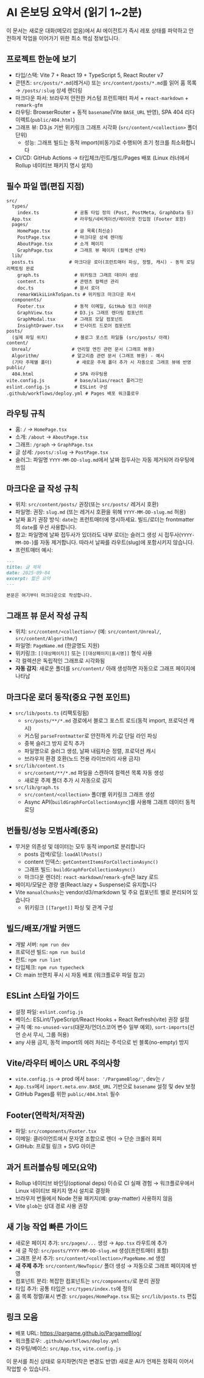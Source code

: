 # AI 온보딩 요약서 (읽기 1~2분)

이 문서는 새로운 대화(메모리 없음)에서 AI 에이전트가 즉시 레포 상태를 파악하고 안전하게 작업을 이어가기 위한 최소 핵심 정보입니다.

## 프로젝트 한눈에 보기
- 타입/스택: Vite 7 + React 19 + TypeScript 5, React Router v7
- 콘텐츠: `src/posts/*.md`(레거시) 또는 `src/content/posts/*.md`를 읽어 홈 목록 → `/posts/:slug` 상세 렌더링
- 마크다운 파서: 브라우저 안전한 커스텀 프런트매터 파서 + `react-markdown` + `remark-gfm`
- 라우팅: BrowserRouter + 동적 `basename`(Vite `BASE_URL` 반영), SPA 404 리다이렉트(`public/404.html`)
- 그래프 뷰: D3.js 기반 위키링크 그래프 시각화 (`src/content/<collection>` 폴더 단위)
  - 성능: 그래프 빌드는 동적 import(비동기)로 수행되어 초기 청크를 최소화합니다
- CI/CD: GitHub Actions → 타입체크/린트/빌드/Pages 배포 (Linux 러너에서 Rollup 네이티브 패키지 명시 설치)

## 필수 파일 맵(편집 지점)
```
src/
  types/
    index.ts             # 공통 타입 정의 (Post, PostMeta, GraphData 등)
  App.tsx                # 라우팅/네비게이션/레이아웃 진입점 (Footer 포함)
  pages/
    HomePage.tsx         # 글 목록(최신순)
    PostPage.tsx         # 마크다운 상세 렌더링
    AboutPage.tsx        # 소개 페이지
    GraphPage.tsx        # 그래프 뷰 페이지 (컬렉션 선택)
  lib/
  posts.ts             # 마크다운 로더(프런트매터 파싱, 정렬, 캐시) - 동적 로딩 리팩토링 완료
    graph.ts             # 위키링크 그래프 데이터 생성
    content.ts           # 콘텐츠 컬렉션 관리
    doc.ts               # 문서 로더
    remarkWikiLinkToSpan.ts # 위키링크 마크다운 파서
  components/
    Footer.tsx           # 동적 이메일, GitHub 링크 아이콘
    GraphView.tsx        # D3.js 그래프 렌더링 컴포넌트
    GraphModal.tsx       # 그래프 모달 컴포넌트
    InsightDrawer.tsx    # 인사이트 드로어 컴포넌트
posts/
  (실제 파일 위치)          # 블로그 포스트 파일들 (src/posts/ 아래)
content/
  Unreal/               # 언리얼 엔진 관련 문서 (그래프 뷰용)
  Algorithm/            # 알고리즘 관련 문서 (그래프 뷰용) - 예시
  (기타 주제별 폴더)         # 새로운 주제 폴더 추가 시 자동으로 그래프 뷰에 반영
public/
  404.html               # SPA 라우팅용
vite.config.js           # base/alias/react 플러그인
eslint.config.js         # ESLint 구성
.github/workflows/deploy.yml # Pages 배포 워크플로우
```

## 라우팅 규칙
- 홈: `/` → `HomePage.tsx`
- 소개: `/about` → `AboutPage.tsx`
- 그래프: `/graph` → `GraphPage.tsx`
- 글 상세: `/posts/:slug` → `PostPage.tsx`
- 슬러그: 파일명 `YYYY-MM-DD-slug.md`에서 날짜 접두사는 자동 제거되어 라우팅에 쓰임

## 마크다운 글 작성 규칙
- 위치: `src/content/posts/` 권장(또는 `src/posts/` 레거시 호환)
- 파일명: 권장: `slug.md` (또는 레거시 호환을 위해 `YYYY-MM-DD-slug.md` 허용)
- 날짜 표기 권장 방식: `date`는 프런트매터에 명시하세요. 빌드/로더는 frontmatter의 `date`를 우선 사용합니다.
- 참고: 파일명에 날짜 접두사가 있더라도 내부 로더는 슬러그 생성 시 접두사(`YYYY-MM-DD-`)를 자동 제거합니다. 따라서 날짜를 라우트(slug)에 포함시키지 않습니다.
- 프런트매터 예시:
```markdown
---
title: 글 제목
date: 2025-09-04
excerpt: 짧은 요약
---

본문은 여기부터 마크다운으로 작성합니다.
```

## 그래프 뷰 문서 작성 규칙
- 위치: `src/content/<collection>/` (예: `src/content/Unreal/`, `src/content/Algorithm/`)
- 파일명: `PageName.md` (한글명도 지원)
- 위키링크: `[[대상페이지]]` 또는 `[[대상페이지|표시명]]` 형식 사용
- 각 컬렉션은 독립적인 그래프로 시각화됨
- **자동 감지**: 새로운 폴더를 `src/content/` 아래 생성하면 자동으로 그래프 페이지에 나타남

## 마크다운 로더 동작(중요 구현 포인트)
- `src/lib/posts.ts` (리팩토링됨)
  - `src/posts/**/*.md` 경로에서 블로그 포스트 로드(동적 import, 프로덕션 캐시)
  - 커스텀 `parseFrontmatter`로 안전하게 키:값 단일 라인 파싱
  - 중복 슬러그 방지 로직 추가
  - 파일명으로 슬러그 생성, 날짜 내림차순 정렬, 프로덕션 캐시
  - 브라우저 환경 호환(노드 전용 라이브러리 사용 금지)
- `src/lib/content.ts`
  - `src/content/**/*.md` 파일을 스캔하여 컬렉션 목록 자동 생성
  - 새로운 주제 폴더 추가 시 자동으로 감지
- `src/lib/graph.ts`
  - `src/content/<collection>` 폴더별 위키링크 그래프 생성
  - Async API(`buildGraphForCollectionAsync`)를 사용해 그래프 데이터 동적 로딩
  
## 번들링/성능 모범사례(중요)
- 무거운 의존성 및 데이터는 모두 동적 import로 분리합니다
  - posts 검색/로딩: `loadAllPosts()`
  - content 인덱스: `getContentItemsForCollectionAsync()`
  - 그래프 빌드: `buildGraphForCollectionAsync()`
  - 마크다운 렌더러: `react-markdown`/`remark-gfm`은 lazy 로드
- 페이지/모달은 경량 셸(React.lazy + Suspense)로 유지합니다
- Vite `manualChunks`는 vendor/d3/markdown 및 주요 컴포넌트 별로 분리되어 있습니다
  - 위키링크 `[[Target]]` 파싱 및 관계 구성

## 빌드/배포/개발 커맨드
- 개발 서버: `npm run dev`
- 프로덕션 빌드: `npm run build`
- 린트: `npm run lint`
- 타입체크: `npm run typecheck`
- CI: main 브랜치 푸시 시 자동 배포 (워크플로우 파일 참고)

## ESLint 스타일 가이드
- 설정 파일: `eslint.config.js`
- 베이스: ESLint/TypeScript/React Hooks + React Refresh(vite) 권장 설정
- 규칙 예: `no-unused-vars`(대문자/언더스코어 변수 일부 예외), `sort-imports`(선언 순서 무시, 그룹 허용)
 - any 사용 금지, 동적 import의 에러 처리는 주석으로 빈 블록(no-empty) 방지

## Vite/라우터 베이스 URL 주의사항
- `vite.config.js` → prod 에서 `base: '/PargameBlog/'`, dev는 `/`
- `App.tsx`에서 `import.meta.env.BASE_URL` 기반으로 `basename` 설정 및 dev 보정
- GitHub Pages를 위한 `public/404.html` 필수

## Footer(연락처/저작권)
- 파일: `src/components/Footer.tsx`
- 이메일: 클라이언트에서 문자열 조합으로 렌더 → 단순 크롤러 회피
- GitHub: 프로필 링크 + SVG 아이콘

## 과거 트러블슈팅 메모(요약)
- Rollup 네이티브 바인딩(optional deps) 이슈로 CI 실패 경험 → 워크플로우에서 Linux 네이티브 패키지 명시 설치로 결정화
- 브라우저 번들에서 Node 전용 패키지(예: gray-matter) 사용하지 않음
- Vite `glob`는 상대 경로 사용 권장

## 새 기능 작업 빠른 가이드
- 새로운 페이지 추가: `src/pages/...` 생성 → `App.tsx` 라우트에 추가
- 새 글 작성: `src/posts/YYYY-MM-DD-slug.md` 생성(프런트매터 포함)
- 그래프 문서 추가: `src/content/<collection>/PageName.md` 생성
- **새 주제 추가**: `src/content/NewTopic/` 폴더 생성 → 자동으로 그래프 페이지에 반영
- 컴포넌트 분리: 복잡한 컴포넌트는 `src/components/`로 분리 권장
- 타입 추가: 공통 타입은 `src/types/index.ts`에 정의
- 홈 목록 정렬/표시 변경: `src/pages/HomePage.tsx` 또는 `src/lib/posts.ts` 편집

## 링크 모음
- 배포 URL: https://pargame.github.io/PargameBlog/
- 워크플로우: `.github/workflows/deploy.yml`
- 라우팅/베이스: `src/App.tsx`, `vite.config.js`

이 문서를 최신 상태로 유지하면(작은 변경도 반영) 새로운 AI가 언제든 정확히 이어서 작업할 수 있습니다.
